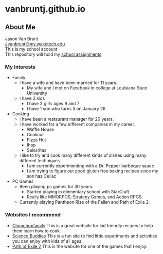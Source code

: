 # vanbruntj.github.io
## About Me
Jason Van Brunt<br/>
Jvanbrunt@my.waketech.edu<br/>
This is my school account<br/>
This repository will hold my [school assignments](School_Assignments)<br/>
### My Interests
* Family
	* I have a wife and have been married for 11 years.
		* My wife and I met on Facebook in college at Louisiana State University
	* I have 3 kids
		* I have 2 girls ages 9 and 7
		* I have 1 son who turns 5 on January 28.
* Cooking
	* I have been a restaurant manager for 20 years.
	* I have worked for a few different companies in my career.
		* Waffle House
		* Cookout
		* Pizza Hut
		* Ihop
		* Salsaritas
	* I like to try and cook many different kinds of dishes using many different techniques
		* I am currently experimenting with a Dr. Pepper barbeque sauce
		* I am trying to figure out good gluten free baking recipes since my son has Celiac
* PC Games
	* Been playing pc games for 30 years.
		* Started playing in elementary school with StarCraft
		* Really like MMORPGS, Strategy Games, and Action RPGS
	* Currently playing Pantheon Rise of the Fallen and Path of Exile 2.

### Websites I recommend
+	[Chopchopfamily](https://www.chopchopfamily.org/recipes/) This is a great website for kid friendly recipes to help them learn how to cook.
+	[Science Buddies](https://www.sciencebuddies.org/) This is a fun site to find little experiments and activities you can enjoy with kids of all ages.
+	[Path of Exile 2](https://pathofexile2.com/home) This is the website for one of the games that I enjoy.
	

